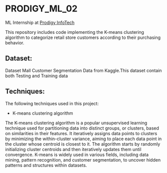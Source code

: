 # PRODIGY_ML_02
ML Internship at [Prodigy InfoTech](https://prodigyinfotech.dev) 

This repository includes code implementing the K-means clustering algorithm to categorize retail store customers according to their purchasing behavior.
## Dataset:
Dataset Mall Customer Segmentation Data from Kaggle.This dataset contain both Testing and Training data
## Techniques:
The following techniques used in this project:
- K-means clustering algorithm

The K-means clustering algorithm is a popular unsupervised learning technique used for partitioning data into distinct groups, or clusters, based on similarities in their features. It iteratively assigns data points to clusters by minimizing the within-cluster variance, aiming to place each data point in the cluster whose centroid is closest to it. The algorithm starts by randomly initializing cluster centroids and then iteratively updates them until convergence. K-means is widely used in various fields, including data mining, pattern recognition, and customer segmentation, to uncover hidden patterns and structures within datasets.







  
